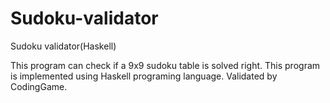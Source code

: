 # Sudoku-validator
Sudoku validator(Haskell)

This program can check if a 9x9 sudoku table is solved right. This program is implemented using Haskell programing language.
Validated by CodingGame.
